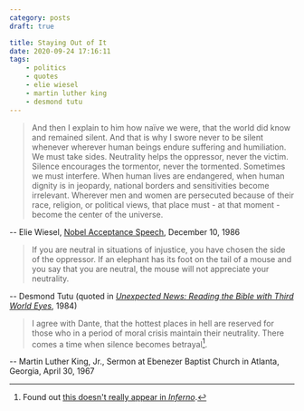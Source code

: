```yaml
---
category: posts
draft: true

title: Staying Out of It
date: 2020-09-24 17:16:11
tags:
    - politics
    - quotes
    - elie wiesel
    - martin luther king
    - desmond tutu
---
```


> And then I explain to him how naïve we were, that the world did know and remained silent. And that is why I swore never to be silent whenever wherever human beings endure suffering and humiliation. We must take sides. Neutrality helps the oppressor, never the victim. Silence encourages the tormentor, never the tormented. Sometimes we must interfere. When human lives are endangered, when human dignity is in jeopardy, national borders and sensitivities become irrelevant. Wherever men and women are persecuted because of their race, religion, or political views, that place must - at that moment - become the center of the universe.

-- Elie Wiesel, [Nobel Acceptance Speech](https://eliewieselfoundation.org/elie-wiesel/nobelprizespeech/), December 10, 1986

> If you are neutral in situations of injustice, you have chosen the side of the oppressor. If an elephant has its foot on the tail of a mouse and you say that you are neutral, the mouse will not appreciate your neutrality.

-- Desmond Tutu (quoted in [_Unexpected News: Reading the Bible with Third World Eyes_](https://www.goodreads.com/book/show/337102.Unexpected_News), 1984)

> I agree with Dante, that the hottest places in hell are reserved for those who in a period of moral crisis maintain their neutrality. There comes a time when silence becomes betrayal[^sermon_dante].

-- Martin Luther King, Jr., Sermon at Ebenezer Baptist Church in Atlanta, Georgia, April 30, 1967

[^sermon_dante]: Found out [this doesn't really appear in _Inferno_](https://quoteinvestigator.com/2015/01/14/hottest/).
